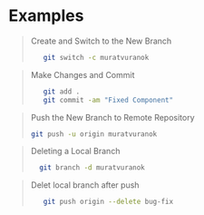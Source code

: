 # Examples

> Create and Switch to the New Branch
> 
> ```bash
>    git switch -c muratvuranok
> ```


> Make Changes and Commit
> 
> ```bash
>    git add .
>    git commit -am "Fixed Component"
> ```


> Push the New Branch to Remote Repository
> 
> ```bash
> git push -u origin muratvuranok
> ```


> Deleting a Local Branch
>
> ```bash
>   git branch -d muratvuranok
> ```


> Delet local branch after push
>
> ```bash
>    git push origin --delete bug-fix
> ```
